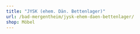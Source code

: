 ```yaml
---
title: "JYSK (ehem. Dän. Bettenlager)"
url: /bad-mergentheim/jysk-ehem-daen-bettenlager/
shop: Möbel
---
```

